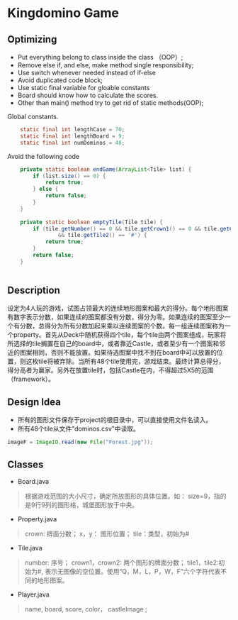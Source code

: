 # Kingdomino Game

## Optimizing
* Put everything belong to class inside the class （OOP）;
* Remove else if, and else, make method single responsibility;
* Use switch whenever needed instead of if-else
* Avoid duplicated code block;
* Use static final variable for gloable constants
* Board should know how to calculate the scores.
* Other than main() method try to get rid of static methods(OOP);

Global constants.
 
```java
	static final int lengthCase = 70;
	static final int lengthBoard = 9;
	static final int numDominos = 48;
```

Avoid the following code

```java
	private static boolean endGame(ArrayList<Tile> list) {
		if (list.size() == 0) {
			return true;
		} else {
			return false;
		}
	}
	
	private static boolean emptyTile(Tile tile) {
		if (tile.getNumber() == 0 && tile.getCrown1() == 0 && tile.getCrown2() == 0 && tile.getTile1() == '#'
				&& tile.getTile2() == '#') {
			return true;
		}
		return false;
	}
	
```

## Description
设定为4人玩的游戏，试图占领最大的连续地形图案和最大的得分。每个地形图案有数字表示分数，如果连续的图案都没有分数，得分为零。如果连续的图案至少一个有分数，总得分为所有分数加起来乘以连续图案的个数。每一组连续图案称为一个property。首先从Deck中随机获得四个tile，每个tile由两个图案组成，玩家将所选择的tile搁置在自己的board中，或者靠近Castle，或者至少有一个图案和邻近的图案相同，否则不能放置。如果待选图案中找不到在board中可以放置的位置，则这枚tile将被弃除。当所有48个tile使用完，游戏结束。最终计算总得分，得分高者为赢家。另外在放置tile时，包括Castle在内，不得超过5X5的范围（framework）。

## Design Idea
* 所有的图形文件保存于project的根目录中，可以直接使用文件名读入。
* 所有48个tile从文件"dominos.csv"中读取。

```java
imageF = ImageIO.read(new File("Forest.jpg"));
```

## Classes
* Board.java

> 根据游戏范围的大小尺寸，确定所放图形的具体位置。如： size=9，指的是9行9列的图形格，城堡图形放于中央。

* Property.java

> crown: 牌面分数； x，y： 图形位置； tile：类型，初始为#

* Tile.java

> number: 序号； crown1，crown2: 两个图形的牌面分数； 
tile1，tile2:初始为#, 表示无图像的空位置。使用“Q，M，L，P，W，F”六个字符代表不同的地形图案。

* Player.java

> name, board, score, color， castleImage ; 
